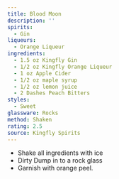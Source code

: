 ```yaml
---
title: Blood Moon
description: ''
spirits:
  - Gin
liqueurs:
  - Orange Liqueur
ingredients:
  - 1.5 oz Kingfly Gin
  - 1/2 oz Kingfly Orange Liqueur
  - 1 oz Apple Cider
  - 1/2 oz maple syrup
  - 1/2 oz lemon juice
  - 2 Dashes Peach Bitters
styles:
  - Sweet
glassware: Rocks
method: Shaken
rating: 2.5
source: Kingfly Spirits
---
```


- Shake all ingredients with ice
- Dirty Dump in to a rock glass
- Garnish with orange peel.
